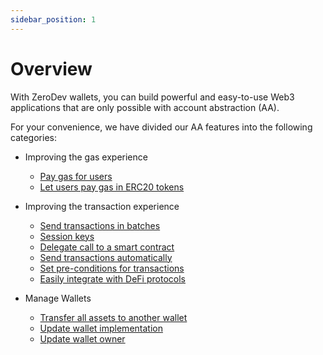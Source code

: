 ```yaml
---
sidebar_position: 1
---
```


# Overview

With ZeroDev wallets, you can build powerful and easy-to-use Web3 applications that are only possible with account abstraction (AA).

For your convenience, we have divided our AA features into the following categories:

- Improving the gas experience
  - [Pay gas for users](/use-wallets/pay-gas-for-users)
  - [Let users pay gas in ERC20 tokens](/use-wallets/advanced/pay-gas-in-erc20)

- Improving the transaction experience
  - [Send transactions in batches](/use-wallets/batch-transactions)
  - [Session keys](/use-wallets/use-session-keys)
  - [Delegate call to a smart contract](/use-wallets/advanced/delegate-call)
  - [Send transactions automatically](/use-wallets/advanced/send-transactions-for-users)
  - [Set pre-conditions for transactions](/use-wallets/advanced/set-transaction-guards)
  - [Easily integrate with DeFi protocols](/use-wallets/advanced/integrate-defi)

- Manage Wallets
  - [Transfer all assets to another wallet](/use-wallets/transfer-all-assets)
  - [Update wallet implementation](/use-wallets/advanced/update-wallet-implementation)
  - [Update wallet owner](/use-wallets/advanced/replace-wallet-owner)